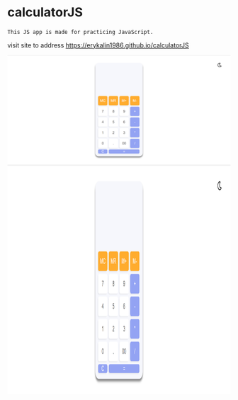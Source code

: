 # calculatorJS
```
This JS app is made for practicing JavaScript.
```
visit site to address https://erykalin1986.github.io/calculatorJS

<img src="https://github.com/Erykalin1986/calculatorJS/raw/master/image/app.png" alt="App">

<img src="https://github.com/Erykalin1986/calculatorJS/raw/master/image/app.png" alt="App" height="518">
